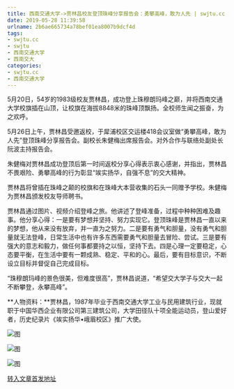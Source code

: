```yaml
---
title: 西南交通大学->贾林昌校友登顶珠峰分享报告会：勇攀高峰，敢为人先 | swjtu.cc
date: 2019-05-28 11:39:58
urlname: 2b6ae665734a78bef01ea8007b9dcf4d
tags: 
- swjtu.cc
- swjtu
- 西南交通大学
- 西南交大
categories:
- swjtu.cc
- 西南交通大学
---
```



5月20日，54岁的1983级校友贾林昌，成功登上珠穆朗玛峰之巅，并将西南交通大学校旗插在山顶，让校旗在海拔8848米的珠峰顶飘扬。全校师生闻之振奋，为之欢呼。

5月26日上午，贾林昌受邀返校，于犀浦校区交运楼418会议室做“勇攀高峰，敢为人先”登顶珠峰分享报告会。副校长朱健梅出席报告会。对外合作与联络处副处长阮波主持报告会。

朱健梅对贾林昌成功登顶后第一时间返校分享心得表示衷心感谢，并指出，贾林昌不畏艰险、勇攀高峰的行为彰显“竢实扬华，自强不息”的交大精神。

贾林昌将曾插在珠峰之颠的校旗和在珠峰大本营收集的石头一同赠予学校。朱健梅为贾林昌颁发校友导师聘书。

贾林昌通过图片、视频介绍登峰之旅。他讲述了登峰准备，过程中种种困难及趣事。他分享心得：一是要有梦想并坚持、努力实现它。登顶珠峰是贾林昌一直以来的梦想，他从来没有放弃，并一直为之努力。二是要有勇气和胆量，没有勇气和胆量就无法登峰，日常生活中也有许多东西需要勇气和胆量去冒险、尝试。三是要有强大的意志和毅力，做任何事都要持之以恒，坚持下去。四是心理一定要稳定，心态要平衡，在生活中要有一颗成熟、稳定、平和的心。最后，要有目标意识，不断设立目标并督促自己完成目标。

“珠穆朗玛峰的景色很美，但难度很高”，贾林昌说道，“希望交大学子与交大一起不断攀登，永攀高峰”。

**人物资料：**贾林昌，1987年毕业于西南交通大学工业与民用建筑行业，现就职于中国华西企业有限公司第三建筑公司，大学田径队十项全能运动员，登山爱好者，历史纪录片《竢实扬华•峨眉校区》推广大使。



![图](https://news.swjtu.edu.cn/upload/201905/28/201905281100347317.jpg)

![图](https://news.swjtu.edu.cn/upload/201905/28/201905281059092008.jpg)

![图](https://news.swjtu.edu.cn/upload/201905/28/201905281058340588.jpg)

[转入文章首发地址](https://news.swjtu.edu.cn/shownews-18443.shtml)